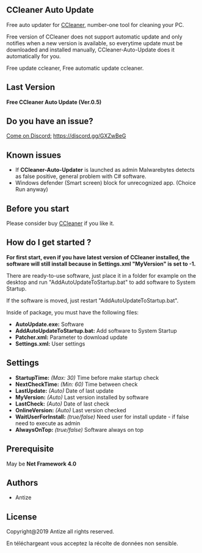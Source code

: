 ## CCleaner Auto Update 
Free auto updater for [CCleaner](https://www.ccleaner.com), number-one tool for cleaning your PC.

Free version of CCleaner does not support automatic update and only notifies when a new version is available, so everytime update must be downloaded and installed manually, CCleaner-Auto-Update does it automatically for you.

Free update ccleaner, Free automatic update ccleaner.

## Last Version
**Free CCleaner Auto Update (Ver.0.5)**

## Do you have an issue?
[Come on Discord:](https://discord.gg/GXZwBeG) https://discord.gg/GXZwBeG

## Known issues
- If **CCleaner-Auto-Updater** is launched as admin Malwarebytes detects as false positive, general problem with C# software.
- Windows defender (Smart screen) block for unrecognized app. (Choice Run anyway)

## Before you start
Please consider buy [CCleaner](https://www.ccleaner.com) if you like it.

## How do I get started ?
**For first start, even if you have latest version of CCleaner installed, the software will still install because in Settings.xml "MyVersion" is set to -1.**

There are ready-to-use software, just place it in a folder for example on the desktop and run "AddAutoUpdateToStartup.bat" to add software to System Startup.

If the software is moved, just restart "AddAutoUpdateToStartup.bat".

Inside of package, you must have the following files:
- **AutoUpdate.exe:** Software
- **AddAutoUpdateToStartup.bat:** Add software to System Startup
- **Patcher.xml:** Parameter to download update
- **Settings.xml:** User settings

## Settings
- **StartupTime:** *(Max: 30)* Time before make startup check
- **NextCheckTime:** *(Min: 60)* Time between check
- **LastUpdate:** *(Auto)* Date of last update
- **MyVersion:** *(Auto)* Last version installed by software
- **LastCheck:** *(Auto)* Date of last check
- **OnlineVersion:** *(Auto)* Last version checked
- **WaitUserForInstall:** *(true/false)* Need user for install update - if false need to execute as admin
- **AlwaysOnTop:** *(true/false)* Software always on top

## Prerequisite
May be **Net Framework 4.0**

## Authors
- Antize

## License
Copyright@2019 Antize all rights reserved.

En téléchargeant vous acceptez la récolte de données non sensible.
